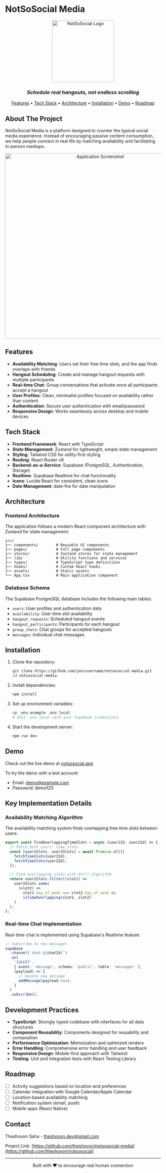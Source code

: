 # NotSoSocial Media

<div align="center">
  <img src="public/logo.png" alt="NotSoSocial Logo" width="200"/>
  <h3><i>Schedule real hangouts, not endless scrolling</i></h3>
  <p>
    <a href="#features">Features</a> •
    <a href="#tech-stack">Tech Stack</a> •
    <a href="#architecture">Architecture</a> •
    <a href="#installation">Installation</a> •
    <a href="#demo">Demo</a> •
    <a href="#roadmap">Roadmap</a>
  </p>
</div>

## About The Project

NotSoSocial Media is a platform designed to counter the typical social media experience. Instead of encouraging passive content consumption, we help people connect in real life by matching availability and facilitating in-person meetups.

<div align="center">
  <img src="public/screenshot.png" alt="Application Screenshot" width="600"/>
</div>

## Features

- **Availability Matching**: Users set their free time slots, and the app finds overlaps with friends
- **Hangout Scheduling**: Create and manage hangout requests with multiple participants
- **Real-time Chat**: Group conversations that activate once all participants accept a hangout
- **User Profiles**: Clean, minimalist profiles focused on availability rather than content
- **Authentication**: Secure user authentication with email/password
- **Responsive Design**: Works seamlessly across desktop and mobile devices

## Tech Stack

- **Frontend Framework**: React with TypeScript
- **State Management**: Zustand for lightweight, simple state management
- **Styling**: Tailwind CSS for utility-first styling
- **Routing**: React Router v6
- **Backend-as-a-Service**: Supabase (PostgreSQL, Authentication, Storage)
- **Realtime**: Supabase Realtime for chat functionality
- **Icons**: Lucide React for consistent, clean icons
- **Date Management**: date-fns for date manipulation

## Architecture

### Frontend Architecture

The application follows a modern React component architecture with Zustand for state management:

```
src/
├── components/        # Reusable UI components
├── pages/             # Full page components
├── stores/            # Zustand stores for state management
├── lib/               # Utility functions and services
├── types/             # TypeScript type definitions
├── hooks/             # Custom React hooks
├── assets/            # Static assets
└── App.tsx            # Main application component
```

### Database Schema

The Supabase PostgreSQL database includes the following main tables:

- `users`: User profiles and authentication data
- `availability`: User time slot availability
- `hangout_requests`: Scheduled hangout events
- `hangout_participants`: Participants for each hangout
- `group_chats`: Chat groups for accepted hangouts
- `messages`: Individual chat messages

## Installation

1. Clone the repository:

   ```bash
   git clone https://github.com/yourusername/notsosocial-media.git
   cd notsosocial-media
   ```

2. Install dependencies:

   ```bash
   npm install
   ```

3. Set up environment variables:

   ```bash
   cp .env.example .env.local
   # Edit .env.local with your Supabase credentials
   ```

4. Start the development server:
   ```bash
   npm run dev
   ```

## Demo

Check out the live demo at [notsosocial.app](https://notsosocial.app)

To try the demo with a test account:

- Email: demo@example.com
- Password: demo123

## Key Implementation Details

### Availability Matching Algorithm

The availability matching system finds overlapping free time slots between users:

```typescript
export const findOverlappingTimeSlots = async (user1Id, user2Id) => {
  // Fetch both users' time slots
  const [user1Slots, user2Slots] = await Promise.all([
    fetchTimeSlots(user1Id),
    fetchTimeSlots(user2Id),
  ]);

  // Find overlapping slots with O(n²) algorithm
  return user1Slots.filter((slot1) =>
    user2Slots.some(
      (slot2) =>
        slot1.day_of_week === slot2.day_of_week &&
        isTimeOverlapping(slot1, slot2)
    )
  );
};
```

### Real-time Chat Implementation

Real-time chat is implemented using Supabase's Realtime feature:

```typescript
// Subscribe to new messages
supabase
  .channel(`chat-${chatId}`)
  .on(
    'INSERT',
    { event: 'message', schema: 'public', table: 'messages' },
    (payload) => {
      // Handle new message
      addMessage(payload.new);
    }
  )
  .subscribe();
```

## Development Practices

- **TypeScript**: Strongly typed codebase with interfaces for all data structures
- **Component Reusability**: Components designed for reusability and composition
- **Performance Optimization**: Memoization and optimized renders
- **Error Handling**: Comprehensive error handling and user feedback
- **Responsive Design**: Mobile-first approach with Tailwind
- **Testing**: Unit and integration tests with React Testing Library

## Roadmap

- [ ] Activity suggestions based on location and preferences
- [ ] Calendar integration with Google Calendar/Apple Calendar
- [ ] Location-based availability matching
- [ ] Notification system (email, push)
- [ ] Mobile apps (React Native)

## Contact

Theshovon Saha - [theshovon.dev@gmail.com](mailto:theshovonsaha@gmail.com)

Project Link: [https://github.com/theshovon/notsosocial-media](https://github.com/theshovon/notsosocial)

---

<div align="center">
  <p>Built with ❤️ to encourage real human connection</p>
</div>

